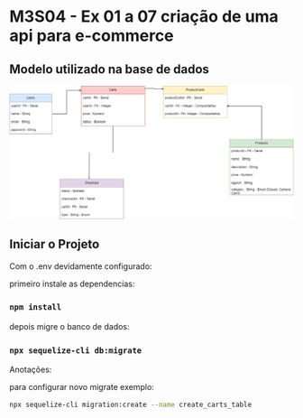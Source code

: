 # M3S04 - Ex 01 a 07 criação de uma api para e-commerce
## Modelo utilizado na base de dados
<img src="./SchemaDB.png">

## Iniciar o Projeto

Com o .env devidamente configurado:

primeiro instale as dependencias:
### `npm install`

depois migre o banco de dados:

### `npx sequelize-cli db:migrate`


Anotações:

para configurar novo migrate exemplo:
```sh
npx sequelize-cli migration:create --name create_carts_table
```
